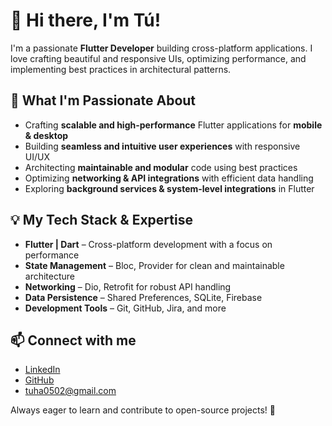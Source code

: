 # 👋 Hi there, I'm Tú!  

I'm a passionate **Flutter Developer** building cross-platform applications. I love crafting beautiful and responsive UIs, optimizing performance, and implementing best practices in architectural patterns.  

## 🚀 What I'm Passionate About  
- Crafting **scalable and high-performance** Flutter applications for **mobile & desktop**  
- Building **seamless and intuitive user experiences** with responsive UI/UX  
- Architecting **maintainable and modular** code using best practices  
- Optimizing **networking & API integrations** with efficient data handling  
- Exploring **background services & system-level integrations** in Flutter  

## 💡 My Tech Stack & Expertise  
- **Flutter | Dart** – Cross-platform development with a focus on performance  
- **State Management** – Bloc, Provider for clean and maintainable architecture  
- **Networking** – Dio, Retrofit for robust API handling  
- **Data Persistence** – Shared Preferences, SQLite, Firebase  
- **Development Tools** – Git, GitHub, Jira, and more  


## 📫 Connect with me  
- [LinkedIn](www.linkedin.com/in/anh-tú-hà-b844592ab)  
- [GitHub](https://github.com/haanhtu0502)  
- tuha0502@gmail.com  

Always eager to learn and contribute to open-source projects! 🚀  
